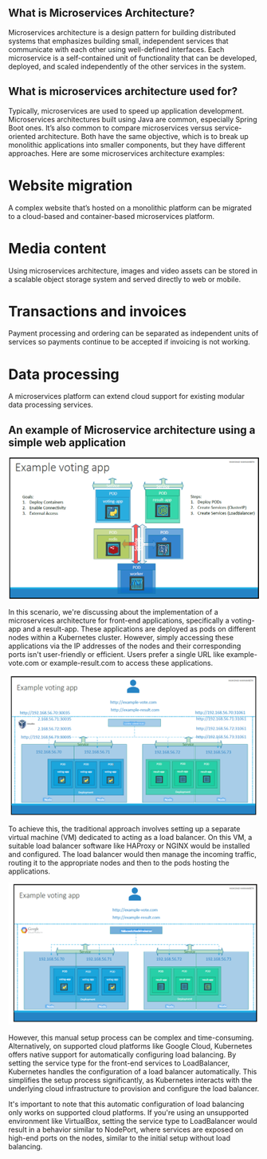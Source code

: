 ## What is Microservices Architecture?

Microservices architecture is a design pattern for building distributed systems that emphasizes building small, independent services that communicate with each other using well-defined interfaces. Each microservice is a self-contained unit of functionality that can be developed, deployed, and scaled independently of the other services in the system.

## What is microservices architecture used for?

Typically, microservices are used to speed up application development. Microservices architectures built using Java are common, especially Spring Boot ones. It’s also common to compare microservices versus service-oriented architecture. Both have the same objective, which is to break up monolithic applications into smaller components, but they have different approaches. Here are some microservices architecture examples:

# Website migration
A complex website that’s hosted on a monolithic platform can be migrated to a cloud-based and container-based microservices platform.

# Media content
Using microservices architecture, images and video assets can be stored in a scalable object storage system and served directly to web or mobile.

# Transactions and invoices
Payment processing and ordering can be separated as independent units of services so payments continue to be accepted if invoicing is not working.

# Data processing
A microservices platform can extend cloud support for existing modular data processing services.

## An example of Microservice architecture using a simple web application

![alt text](./Images/image.png)

In this scenario, we're discussing about the implementation of a microservices architecture for front-end applications, specifically a voting-app and a result-app. These applications are deployed as pods on different nodes within a Kubernetes cluster. However, simply accessing these applications via the IP addresses of the nodes and their corresponding ports isn't user-friendly or efficient. Users prefer a single URL like example-vote.com or example-result.com to access these applications.

![alt text](./Images/image1.png)

To achieve this, the traditional approach involves setting up a separate virtual machine (VM) dedicated to acting as a load balancer. On this VM, a suitable load balancer software like HAProxy or NGINX would be installed and configured. The load balancer would then manage the incoming traffic, routing it to the appropriate nodes and then to the pods hosting the applications.

![alt text](./Images/image2.png)

However, this manual setup process can be complex and time-consuming. Alternatively, on supported cloud platforms like Google Cloud, Kubernetes offers native support for automatically configuring load balancing. By setting the service type for the front-end services to LoadBalancer, Kubernetes handles the configuration of a load balancer automatically. This simplifies the setup process significantly, as Kubernetes interacts with the underlying cloud infrastructure to provision and configure the load balancer.

It's important to note that this automatic configuration of load balancing only works on supported cloud platforms. If you're using an unsupported environment like VirtualBox, setting the service type to LoadBalancer would result in a behavior similar to NodePort, where services are exposed on high-end ports on the nodes, similar to the initial setup without load balancing.
